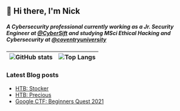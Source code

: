 ## 👋 Hi there, I'm Nick
##### A Cybersecurity professional currently working as a *Jr. Security Engineer* at [@CyberSift](https://github.com/CyberSift) and studying *MSci Ethical Hacking and Cybersecurity* at [@coventryuniversity](https://github.com/coventryuniversity)


| ![GitHub stats](https://github-readme-stats.vercel.app/api?username=Nikelandjelo&count_private=true&show_icons=true&theme=tokyonight) | ![Top Langs](https://github-readme-stats.vercel.app/api/top-langs/?username=Nikelandjelo&layout=compact&theme=tokyonight) |
|-|-|

<!-- ![Readme Card](https://github-readme-stats.vercel.app/api/pin/?username=Nikelandjelo&repo=blog&theme=tokyonight) -->

### Latest Blog posts
<!-- BLOG-POST-LIST:START -->
- [HTB: Stocker](https://blog.n11k.xyz/posts/htb_m_stocker/)
- [HTB: Precious](https://blog.n11k.xyz/posts/htb_m_precious/)
- [Google CTF: Beginners Quest 2021](https://blog.n11k.xyz/posts/google-beginners-quest/)
<!-- BLOG-POST-LIST:END -->
